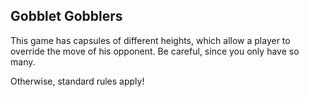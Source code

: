 ## Gobblet Gobblers

This game has capsules of different heights, which allow a player to override the move of his opponent. Be careful, since you only have so many. 

Otherwise, standard rules apply!